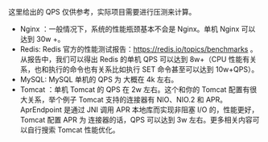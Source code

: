 这里给出的 QPS 仅供参考，实际项目需要进行压测来计算。

- Nginx ：一般情况下，系统的性能瓶颈基本不会是 Nginx。单机 Nginx 可以达到 30w +。
- Redis: Redis 官方的性能测试报告：https://redis.io/topics/benchmarks 。从报告中，我们可以得出 Redis 的单机 QPS 可以达到 8w+（CPU 性能有关系，也和执行的命令也有关系比如执行 SET 命令甚至可以达到 10w+QPS）。
- MySQL: MySQL 单机的 QPS 为 大概在 4k 左右。
- Tomcat ：单机 Tomcat 的 QPS 在 2w 左右。这个和你的 Tomcat 配置有很大关系，举个例子 Tomcat 支持的连接器有 NIO、NIO.2 和 APR。AprEndpoint 是通过 JNI 调用 APR 本地库而实现非阻塞 I/O 的，性能更好，Tomcat 配置 APR 为 连接器的话，QPS 可以达到 3w 左右。更多相关内容可以自行搜索 Tomcat 性能优化。
